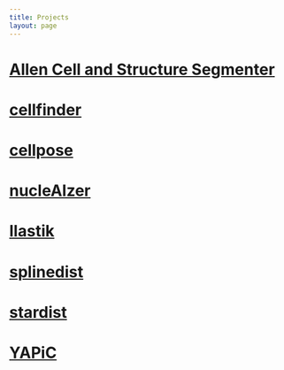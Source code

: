 ```yaml
---
title: Projects
layout: page
---
```


# [Allen Cell and Structure Segmenter](allen-cell-segmenter)

# [cellfinder](cellfinder)

# [cellpose](cellpose)

# [nucleAIzer](projects/nucleaizer)

# [Ilastik](ilastik)

# [splinedist](splinedist)

# [stardist](stardist)

# [YAPiC](yapic)
